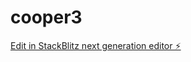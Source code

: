 # cooper3

[Edit in StackBlitz next generation editor ⚡️](https://stackblitz.com/~/github.com/JustClick/cooper3)